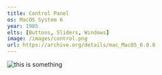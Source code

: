 ```yaml
---
title: Control Panel
os: MacOS System 6
year: 1985
elts: [Buttons, Sliders, Windows]
image: /images/control.png
url: https://archive.org/details/mac_MacOS_6.0.8
---
```


![this is something](/images/control.png "A control panel")
